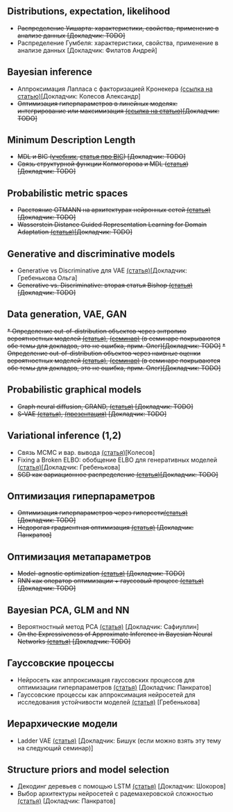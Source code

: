 ## Distributions, expectation, likelihood
* ~~Распределение Уишарта: характеристики, свойства, применение в анализе данных [Докладчик: TODO]~~
* Распределение Гумбеля: характеристики, свойства, применение в анализе данных [Докладчик: Филатов Андрей]

## Bayesian inference
* Аппроксимация Лапласа с факторизацией Кронекера [(ссылка на статью)](https://openreview.net/pdf?id=Skdvd2xAZ)[Докладчик: Колесов Александр]
* ~~Оптимизация гиперпараметров в линейных моделях: интегрирование или максимизация [(ссылка на статью)](https://bayes.wustl.edu/MacKay/alpha.pdf)[Докладчик: TODO]~~

## Minimum Description Length
* ~~MDL и BIC ([учебник](https://arxiv.org/pdf/math/0406077.pdf), [статья про BIC](https://projecteuclid.org/journals/annals-of-statistics/volume-6/issue-2/Estimating-the-Dimension-of-a-Model/10.1214/aos/1176344136.full)) [Докладчик: TODO]~~
* ~~Связь структурной функции Колмогорова и MDL ([статья](https://homepages.cwi.nl/~paulv/papers/structure.pdf)) [Докладчик: TODO]~~

## Probabilistic metric spaces
* ~~Расстояние OTMANN на архитектурах нейронных сетей [(статья)](https://arxiv.org/pdf/1802.07191.pdf)[Докладчик: TODO]~~
* ~~Wasserstein Distance Guided Representation Learning for Domain Adaptation [(статья)](https://www.aaai.org/ocs/index.php/AAAI/AAAI18/paper/download/17155/16613)[Докладчик: TODO]~~

## Generative and discriminative models
* Generative vs Discriminative для VAE [(статья)](https://arxiv.org/pdf/1406.5298.pdf)[Докладчик: Гребенькова Ольга]
* ~~Generative vs. Discriminative: вторая статья Bishop [(cтатья)](https://www.microsoft.com/en-us/research/wp-content/uploads/2016/05/Bishop-CVPR-05.pdf)[Докладчик: TODO]~~

## Data generation, VAE, GAN
~~* Определение out-of-distribution объектов через энтропию вероятностных моделей [(статья)](https://arxiv.org/pdf/1703.04977.pdf), [(семинар)](https://www.youtube.com/watch?v=N-p_qSLzoAI)  (в семинаре покрываются обе темы для докладов, это не ошибка, прим. Олег)[Докладчик: TODO]~~
~~* Определение out-of-distribution объектов через наивные оценки вероятностных моделей [(статья)](https://arxiv.org/pdf/1906.02530.pdf), [(семинар)](https://www.youtube.com/watch?v=N-p_qSLzoAI) (в семинаре покрываются обе темы для докладов, это не ошибка, прим. Олег)[Докладчик: TODO]~~

## Probabilistic graphical models
* ~~Graph neural diffusion, GRAND, [(статья)](https://arxiv.org/abs/2106.10934) [Докладчик: TODO]~~
* ~~S-VAE [(статья)](http://datta.hms.harvard.edu/wp-content/uploads/2018/01/pub_24.pdf), [(презентация)](http://web.cs.ucla.edu/~yzsun/classes/2020Winter_CS249/Papers/Group7_SVAE.pdf) [Докладчик: TODO]~~

## Variational inference (1,2)
* Связь MCMC и вар. вывода [(статья)](http://proceedings.mlr.press/v37/salimans15.pdf)[Колесов]
* Fixing a Broken ELBO: обобщение ELBO для генеративных моделей [(статья)](http://proceedings.mlr.press/v80/alemi18a/alemi18a.pdf)[Докладчик: Гребенькова]
* ~~SGD как вариационное распределение [(статья)](https://www.jmlr.org/papers/volume18/17-214/17-214.pdf)[Докладчик: TODO]~~

## Оптимизация гиперпараметров
* ~~Оптимизация гиперпараметров через гиперсети[(статья)](https://arxiv.org/abs/1802.09419) [Докладчик: TODO]~~
* ~~Недорогая градиентная оптимизация [(статья)](http://proceedings.mlr.press/v108/lorraine20a/lorraine20a.pdf) [Докладчик: Панкратов]~~

## Оптимизация метапараметров
* ~~Model-agnostic optimization [(статья)](https://arxiv.org/pdf/1703.03400.pdf) [Докладчик: TODO]~~
* ~~RNN как оператор оптимизации + гауссовый процесс [(статья)](https://arxiv.org/pdf/1611.03824.pdf)  [Докладчик: TODO]~~

## Bayesian PCA, GLM and NN
* Вероятностный метод PCA [(статья)](http://www.cs.columbia.edu/~blei/seminar/2020-representation/readings/TippingBishop1999.pdf) [Докладчик: Сафиуллин]
* ~~On the Expressiveness of Approximate Inference in Bayesian Neural Networks [(статья)](https://proceedings.neurips.cc/paper/2020/file/b6dfd41875bc090bd31d0b1740eb5b1b-Paper.pdf) [Докладчик: TODO]~~

## Гауссовские процессы
* Нейросеть как аппроксимация гауссовских процессов для оптимизации гиперпараметров [(статья)](http://proceedings.mlr.press/v37/snoek15.pdf) [Докладчик: Панкратов]
* Гауссовские процессы как аппроксимация нейросетей для исследования устойчивости моделей [(статья)](https://arxiv.org/abs/1402.5836)  [Гребенькова]

## Иерархические модели
* Ladder VAE [(статья)](https://arxiv.org/pdf/1602.02282.pdf) [Докладчик: Бишук (если можно взять эту тему на следующий семинар)]

## Structure priors and model selection
* Декодинг деревьев с помощью LSTM [(статья)](https://openreview.net/pdf?id=HkYhZDqxg) [Докладчик: Шокоров]
* Выбор архитектуры нейросетей с радемахеровской сложностью [(статья)](https://arxiv.org/pdf/1607.01097.pdf) [Докладчик: Панкратов]
